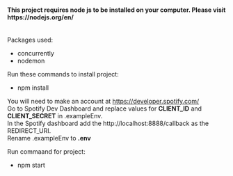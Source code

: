 <h4>This project requires node js to be installed on your computer. Please visit https://nodejs.org/en/<br> </h4>
<br> 
Packages used:<br>
<ul>
   <li>concurrently</li> 
    <li>nodemon</li> 
</ul>
Run these commands to install project:<br> 
<ul>
     <li>npm install </li>
</ul>
   
You will need to make an account at https://developer.spotify.com/ <br> 
Go to Spotify Dev Dashboard and replace values for **CLIENT_ID** and  **CLIENT_SECRET** in .exampleEnv. <br> 
In the Spotify dashboard add the http://localhost:8888/callback as the REDIRECT_URI.<br> 
Rename .exampleEnv to **.env**

Run commaand for project:<br> 
<ul>
     <li>npm start </li>
</ul>

